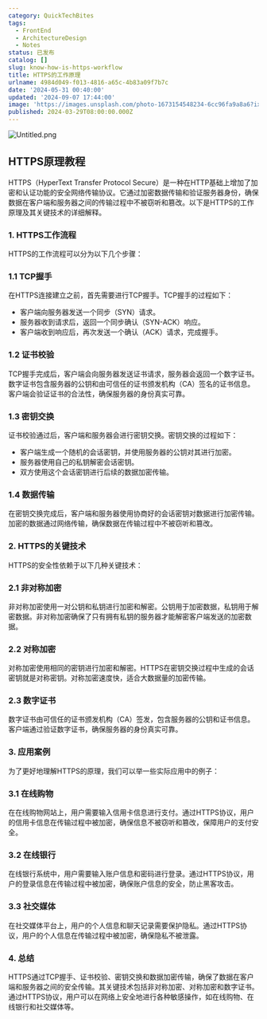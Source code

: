 ```yaml
---
category: QuickTechBites
tags:
  - FrontEnd
  - ArchitectureDesign
  - Notes
status: 已发布
catalog: []
slug: know-how-is-https-workflow
title: HTTPS的工作原理
urlname: 4984d049-f013-4816-a65c-4b83a09f7b7c
date: '2024-05-31 00:40:00'
updated: '2024-09-07 17:44:00'
image: 'https://images.unsplash.com/photo-1673154548234-6cc96fa9a8a6?ixlib=rb-4.0.3&q=85&fm=jpg&crop=entropy&cs=srgb'
published: 2024-03-29T08:00:00.000Z
---
```


![Untitled.png](https://prod-files-secure.s3.us-west-2.amazonaws.com/5d24fe63-e567-4804-86f9-9fdc62e13082/2950c759-0255-4c0a-becc-122aae8c82c0/Untitled.png?X-Amz-Algorithm=AWS4-HMAC-SHA256&X-Amz-Content-Sha256=UNSIGNED-PAYLOAD&X-Amz-Credential=ASIAZI2LB466ZQEI7OOJ%2F20250324%2Fus-west-2%2Fs3%2Faws4_request&X-Amz-Date=20250324T053841Z&X-Amz-Expires=3600&X-Amz-Security-Token=IQoJb3JpZ2luX2VjEIz%2F%2F%2F%2F%2F%2F%2F%2F%2F%2FwEaCXVzLXdlc3QtMiJHMEUCIQCsCRL0iFo9fcp58966qJfsaQGJ%2FFTtCqgBhm78ELTyJgIgeN4aAtS8OYFDACKQW3ABVSVERpb%2BaepjI5QbL7l7UT4qiAQI5f%2F%2F%2F%2F%2F%2F%2F%2F%2F%2FARAAGgw2Mzc0MjMxODM4MDUiDOrIw0kKLEhEnNSHmyrcAztWm188JRY4Anc6fQvHI%2FoSu8T5iiLzd9piAfJJUZILAtSDAtU6Pf%2F3v25yTsBjsKCx5YWXfozJG3rME9bEg4%2Biu6JF%2Fr6bp7a3x%2FI4h39JlPQk6JDkmcaUTaS2Fol31PT%2BSwBgxZ4z3tGTLRGl1n%2FEkBpEW8DwOot6EapjEGQZhCW9IDOUcVvDjDbOQ5j5MYi9m7ovH1rvugxpNwx5HWDUeSw0zOZxVUQB9qhBXHA7neQ3nBjM9Qups8gP9QG%2Fcom1BBXW3nYOIXzFfHPWCFGt2%2BIhGwnJyktJMxSc%2BTTQBOjomkjma5EjI86TRdSfY6OFK%2BnXbND5jpIQjPZCGWkm85MXhxeynfjBNWshCBlEle1vAg3KhsmlVc88ERscTVSDqriT0zWv74l4HLvpioa0aHL%2BtFNsSkSkm%2Fnd906dUXffOMmV8tK3x2UFvMweXKJiPo4OOlWwPBn0ICLnlNiApPIhmmS7UxLEX4FE0zjIz1ETlDuwjFr4bsnSd0KGXrcozVYeLdy4CljLtAV607Z5uXxHsAXn12WUyFF83ZIlJDj%2FgU%2FMOFWn4htjYQTa2zNmSTrb8rui%2FKrzTcw5qPBl6lNMCF6VViQrb3%2BI4eteU%2FPbA7v0b4efMYRiMLu2g78GOqUBRgarE%2Bnz5mo5888EbIesIlMmJHtQbSJ4FOgt6m2JpDOl%2Fn%2BUOkxavVzuGKSUb4GDgxBW%2FFvDqvTiLkzZpXnZ%2F0t5nFCiZN51bWQQIukScNbnGw3LkB8Hwb9f5%2Bvo9ZaADp48pSy4BUwv2lLrnqD%2FHgXP3yYCkTNx7qRbQQ7zutt31A%2FZhE03HYD8B%2BzJPO5w7XJis4OCWX%2B%2B%2B%2BJ%2F%2BfBFrYDpdKbJ&X-Amz-Signature=f3bc931cf6248c225f873ffd55679384d9efac1773616b742708842d29a3b94f&X-Amz-SignedHeaders=host&x-id=GetObject)


## HTTPS原理教程


HTTPS（HyperText Transfer Protocol Secure）是一种在HTTP基础上增加了加密和认证功能的安全网络传输协议。它通过加密数据传输和验证服务器身份，确保数据在客户端和服务器之间的传输过程中不被窃听和篡改。以下是HTTPS的工作原理及其关键技术的详细解释。


### 1. HTTPS工作流程


HTTPS的工作流程可以分为以下几个步骤：


### 1.1 TCP握手


在HTTPS连接建立之前，首先需要进行TCP握手。TCP握手的过程如下：

- 客户端向服务器发送一个同步（SYN）请求。
- 服务器收到请求后，返回一个同步确认（SYN-ACK）响应。
- 客户端收到响应后，再次发送一个确认（ACK）请求，完成握手。

### 1.2 证书校验


TCP握手完成后，客户端会向服务器发送证书请求，服务器会返回一个数字证书。数字证书包含服务器的公钥和由可信任的证书颁发机构（CA）签名的证书信息。客户端会验证证书的合法性，确保服务器的身份真实可靠。


### 1.3 密钥交换


证书校验通过后，客户端和服务器会进行密钥交换。密钥交换的过程如下：

- 客户端生成一个随机的会话密钥，并使用服务器的公钥对其进行加密。
- 服务器使用自己的私钥解密会话密钥。
- 双方使用这个会话密钥进行后续的数据加密传输。

### 1.4 数据传输


在密钥交换完成后，客户端和服务器使用协商好的会话密钥对数据进行加密传输。加密的数据通过网络传输，确保数据在传输过程中不被窃听和篡改。


### 2. HTTPS的关键技术


HTTPS的安全性依赖于以下几种关键技术：


### 2.1 非对称加密


非对称加密使用一对公钥和私钥进行加密和解密。公钥用于加密数据，私钥用于解密数据。非对称加密确保了只有拥有私钥的服务器才能解密客户端发送的加密数据。


### 2.2 对称加密


对称加密使用相同的密钥进行加密和解密。HTTPS在密钥交换过程中生成的会话密钥就是对称密钥。对称加密速度快，适合大数据量的加密传输。


### 2.3 数字证书


数字证书由可信任的证书颁发机构（CA）签发，包含服务器的公钥和证书信息。客户端通过验证数字证书，确保服务器的身份真实可靠。


### 3. 应用案例


为了更好地理解HTTPS的原理，我们可以举一些实际应用中的例子：


### 3.1 在线购物


在在线购物网站上，用户需要输入信用卡信息进行支付。通过HTTPS协议，用户的信用卡信息在传输过程中被加密，确保信息不被窃听和篡改，保障用户的支付安全。


### 3.2 在线银行


在线银行系统中，用户需要输入账户信息和密码进行登录。通过HTTPS协议，用户的登录信息在传输过程中被加密，确保账户信息的安全，防止黑客攻击。


### 3.3 社交媒体


在社交媒体平台上，用户的个人信息和聊天记录需要保护隐私。通过HTTPS协议，用户的个人信息在传输过程中被加密，确保隐私不被泄露。


### 4. 总结


HTTPS通过TCP握手、证书校验、密钥交换和数据加密传输，确保了数据在客户端和服务器之间的安全传输。其关键技术包括非对称加密、对称加密和数字证书。通过HTTPS协议，用户可以在网络上安全地进行各种敏感操作，如在线购物、在线银行和社交媒体等。

